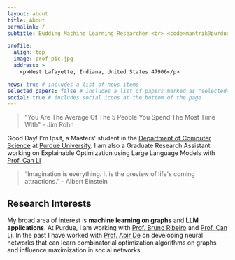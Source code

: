 ```yaml
---
layout: about
title: About
permalink: /
subtitle: Budding Machine Learning Researcher <br> <code>mantrik@purdue.edu</code>

profile:
  align: top
  image: prof_pic.jpg
  address: >
    <p>West Lafayette, Indiana, United States 47906</p>

news: true # includes a list of news items
selected_papers: false # includes a list of papers marked as "selected={true}"
social: true # includes social icons at the bottom of the page
---
```


> "You Are The Average Of The 5 People You Spend The Most Time With" - Jim Rohn

Good Day! I'm Ipsit, a Masters' student in the [Department of Computer Science](https://www.cs.purdue.edu) at [Purdue University](https://www.cs.purdue.edu/). I am also a Graduate Research Assistant working on Explainable Optimization using Large Language Models with [Prof. Can Li](https://canli1.github.io/)

<!-- I graduated from the [Indian Institute of Technology Bombay](https://www.iitb.ac.in/) with Bachelor of Technology (B.Tech.) in [Electrical Engineering](https://www.ee.iitb.ac.in/web/academics/curriculum/btechnew#SEM1) and minor in (1) [Computer Science and Engineering](https://www.cse.iitb.ac.in/) and (2) [Artificial Intelligence and Data Science](https://www.minds.iitb.ac.in/). -->

> “Imagination is everything. It is the preview of life's coming attractions.” - Albert Einstein

## Research Interests

My broad area of interest is **machine learning on graphs** and **LLM applications**. At Purdue, I am working with [Prof. Bruno Ribeiro](https://www.cs.purdue.edu/homes/ribeirob/) and [Prof. Can Li](https://canli1.github.io/). In the past I have worked with [Prof. Abir De](https://abir-de.github.io/) on developing neural networks that can learn combinatorial optimization algorithms on graphs and influence maximization in social networks.

<!-- Currently, I am working on my Undergraduate Thesis in the area of Graph Representation Learning and Machine Learning on Structured Data. -->

<!-- Write your biography here. Tell the world about yourself. Link to your favorite [subreddit](http://reddit.com). You can put a picture in, too. The code is already in, just name your picture `prof_pic.jpg` and put it in the `img/` folder.

Put your address / P.O. box / other info right below your picture. You can also disable any these elements by editing `profile` property of the YAML header of your `_pages/about.md`. Edit `_bibliography/papers.bib` and Jekyll will render your [publications page](/al-folio/publications/) automatically.

Link to your social media connections, too. This theme is set up to use [Font Awesome icons](http://fortawesome.github.io/Font-Awesome/) and [Academicons](https://jpswalsh.github.io/academicons/), like the ones below. Add your Facebook, Twitter, LinkedIn, Google Scholar, or just disable all of them. -->
